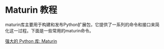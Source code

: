 # Maturin 教程

<show-structure depth="3"/>

maturin库主要用于构建和发布Python扩展包，它提供了一系列的命令和接口来简化这一过程。下面是一些常用的maturin命令。


<seealso>
<category ref="ref_docs">
    <a href="https://mp.weixin.qq.com/s/A8uO1bobEHGS6vG8_qzZag">强大的 Python 库: Maturin</a>
</category>
<category ref="ref_github">
</category>
<category ref="ref_issues">
</category>
<category ref="ref_hf">
</category>
<category ref="ref_ms">
</category>
</seealso>
